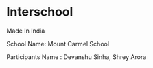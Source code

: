 # Interschool
Made In India

School Name: Mount Carmel School

Participants Name : Devanshu Sinha, Shrey Arora
